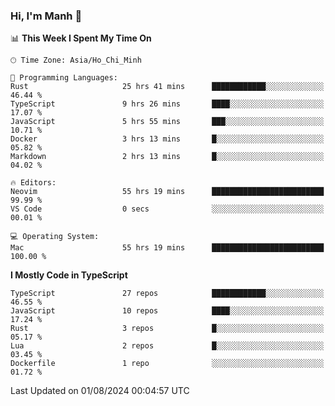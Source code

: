 ### Hi, I'm Manh 👋

<!--START_SECTION:waka-->
📊 **This Week I Spent My Time On** 

```text
🕑︎ Time Zone: Asia/Ho_Chi_Minh

💬 Programming Languages: 
Rust                     25 hrs 41 mins      ████████████░░░░░░░░░░░░░   46.44 % 
TypeScript               9 hrs 26 mins       ████░░░░░░░░░░░░░░░░░░░░░   17.07 % 
JavaScript               5 hrs 55 mins       ███░░░░░░░░░░░░░░░░░░░░░░   10.71 % 
Docker                   3 hrs 13 mins       █░░░░░░░░░░░░░░░░░░░░░░░░   05.82 % 
Markdown                 2 hrs 13 mins       █░░░░░░░░░░░░░░░░░░░░░░░░   04.02 % 

🔥 Editors: 
Neovim                   55 hrs 19 mins      █████████████████████████   99.99 % 
VS Code                  0 secs              ░░░░░░░░░░░░░░░░░░░░░░░░░   00.01 % 

💻 Operating System: 
Mac                      55 hrs 19 mins      █████████████████████████   100.00 % 
```

**I Mostly Code in TypeScript** 

```text
TypeScript               27 repos            ████████████░░░░░░░░░░░░░   46.55 % 
JavaScript               10 repos            ████░░░░░░░░░░░░░░░░░░░░░   17.24 % 
Rust                     3 repos             █░░░░░░░░░░░░░░░░░░░░░░░░   05.17 % 
Lua                      2 repos             █░░░░░░░░░░░░░░░░░░░░░░░░   03.45 % 
Dockerfile               1 repo              ░░░░░░░░░░░░░░░░░░░░░░░░░   01.72 % 
```




 Last Updated on 01/08/2024 00:04:57 UTC
<!--END_SECTION:waka-->
